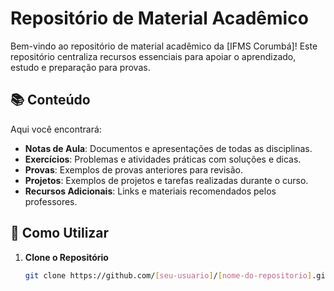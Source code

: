 # Repositório de Material Acadêmico

Bem-vindo ao repositório de material acadêmico da [IFMS Corumbá]! Este repositório centraliza recursos essenciais para apoiar o aprendizado, estudo e preparação para provas.

## 📚 Conteúdo

Aqui você encontrará:

- **Notas de Aula**: Documentos e apresentações de todas as disciplinas.
- **Exercícios**: Problemas e atividades práticas com soluções e dicas.
- **Provas**: Exemplos de provas anteriores para revisão.
- **Projetos**: Exemplos de projetos e tarefas realizadas durante o curso.
- **Recursos Adicionais**: Links e materiais recomendados pelos professores.

## 🚀 Como Utilizar

1. **Clone o Repositório**
   ```bash
   git clone https://github.com/[seu-usuario]/[nome-do-repositorio].git
